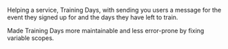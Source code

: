 Helping a service, Training Days, with sending you users a message for the event they signed up for and the days they have left to train.

Made Training Days more maintainable and less error-prone by fixing variable scopes.

